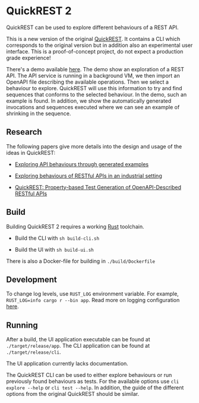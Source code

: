 # QuickREST 2

QuickREST can be used to explore different behaviours of a REST API.

This is a new version of the original [QuickREST](https://github.com/zclj/QuickREST). It contains a CLI which corresponds to the original version but in addition also an experimental user interface. This is a proof-of-concept project, do not expect a production grade experience!

There's a demo available [here](./demos/QuickREST_Demo.mov). The demo show an exploration of a REST API. The API service is running in a background VM, we then import an OpenAPI file describing the available operations. Then we select a behaviour to explore. QuickREST will use this information to try and find sequences that conforms to the selected behaviour. In the demo, such an example is found. In addition, we show the automatically generated invocations and sequences executed where we can see an example of shrinking in the sequence.

## Research

The following papers give more details into the design and usage of the ideas in QuickREST:

- [Exploring API behaviours through generated examples](https://link.springer.com/article/10.1007/s11219-024-09668-2)

- [Exploring behaviours of RESTful APIs in an industrial setting](https://link.springer.com/article/10.1007/s11219-024-09686-0)

- [QuickREST: Property-based Test Generation of OpenAPI-Described RESTful APIs](https://arxiv.org/pdf/1912.09686)

## Build

Building QuickREST 2 requires a working [Rust](https://rustup.rs/) toolchain.

- Build the CLI with `sh build-cli.sh`

- Build the UI with `sh build-ui.sh`

There is also a Docker-file for building in `./build/Dockerfile`

## Development

To change log levels, use `RUST_LOG` environment variable. For example, `RUST_LOG=info cargo r --bin app`. Read more on logging configuration [here](https://docs.rs/env_logger/latest/env_logger/#enabling-logging).

## Running

After a build, the UI application executable can be found at `./target/release/app`. The CLI application can be found at `./target/release/cli`.

The UI application currently lacks documentation.

The QuickREST CLI can be used to either explore behaviours or run previously found behaviours as tests. For the available options use `cli explore --help` or `cli test --help`. In addition, the guide of the different options from the original QuickREST should be similar.

